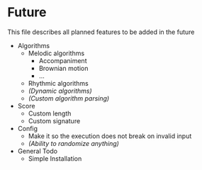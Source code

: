 # Future
This file describes all planned features to be added in the future

- Algorithms
    - Melodic algorithms
        - Accompaniment
        - Brownian motion
        - ...
    - Rhythmic algorithms
    - _(Dynamic algorithms)_
    - _(Custom algorithm parsing)_
- Score
    - Custom length
    - Custom signature
- Config
    - Make it so the execution does not break on invalid input
    - _(Ability to randomize anything)_
- General Todo
    - Simple Installation